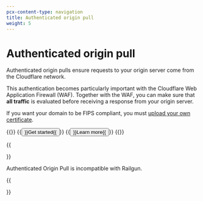 ```yaml
---
pcx-content-type: navigation
title: Authenticated origin pull
weight: 5
---
```


# Authenticated origin pull

Authenticated origin pulls ensure requests to your origin server come from the Cloudflare network.

This authentication becomes particularly important with the Cloudflare Web Application Firewall (WAF). Together with the WAF, you can make sure that **all traffic** is evaluated before receiving a response from your origin server.

If you want your domain to be FIPS compliant, you must [upload your own certificate](/ssl/set-up/#per-hostname--customer-certificates).

{{<button-group>}}
    {{<button type="primary" href="set-up">}}Get started{{</button>}}
    {{<button type="secondary" href="explanation">}}Learn more{{</button>}}
{{</button-group>}}

{{<Aside type="warning' header='Important">}}

Authenticated Origin Pull is incompatible with Railgun.

{{</Aside>}}
